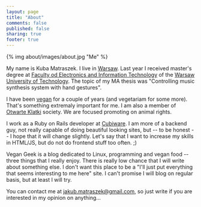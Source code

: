 ```yaml
---
layout: page
title: "About"
comments: false
published: false
sharing: true
footer: true
---
```

{% img about/images/about.jpg "Me" %}

My name is Kuba Matraszek. I live in [Warsaw](http://en.wikipedia.org/wiki/Warsaw). Last year I received master's degree
at [Faculty od Electronics and Information Technology](http://www.elka.pw.edu.pl) of the [Warsaw University of
Technology](www.pw.edu.pl).  The topic of my MA thesis was "Controlling music synthesis system with hand gestures".

I have been [vegan](http://en.wikipedia.org/wiki/Veganism) for a couple of years (and vegetariam for some more). That's
something extremaly important for me. I am also a member of [Otwarte Klatki](http://www.otwarteklatki.pl) society. We are focused
promoting on animal rights.

I work as a Ruby on Rails developer at [Cubiware](http://www.cubiware.com). I am more of a backend guy, not really
capable of doing beautiful looking sites, but -- to be honest -- I hope that it will change slightly. Let's say that I
want to increase my skills in HTML/JS, but do not do frontend stuff too often. ;)

Vegan Geek is a blog dedicated to Linux, programming and vegan food -- three things that I really enjoy. There is really
low chance that I will write about something else. I don't want this place to be a "I'll just put everything that seems
interesting to me here" site. I can't promise I will blog on regular basis, but at least I will try.

You can contact me at [jakub.matraszek@gmail.com](mailto:jakub.matraszek@gmail.com), so just write if you are interested in my
opinion on anything...
